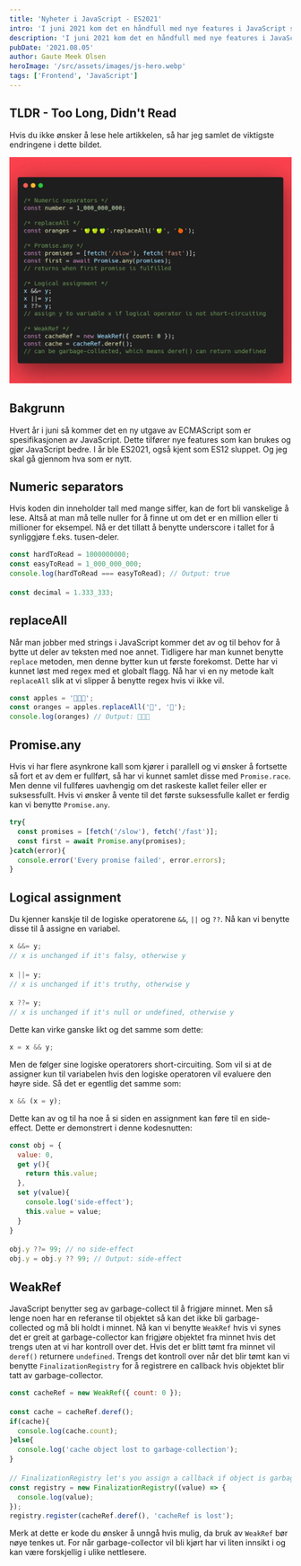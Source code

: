 ```yaml
---
title: 'Nyheter i JavaScript - ES2021'
intro: 'I juni 2021 kom det en håndfull med nye features i JavaScript språket.'
description: 'I juni 2021 kom det en håndfull med nye features i JavaScript språket. Les mer om dem her >>'
pubDate: '2021.08.05'
author: Gaute Meek Olsen
heroImage: '/src/assets/images/js-hero.webp'
tags: ['Frontend', 'JavaScript']
---
```


## TLDR - Too Long, Didn't Read

Hvis du ikke ønsker å lese hele artikkelen, så har jeg samlet de viktigste endringene i dette bildet.

![Oppsummering av kode](../../assets/images/nyheter-i-javascript-es2021.webp)

## Bakgrunn

Hvert år i juni så kommer det en ny utgave av ECMAScript som er spesifikasjonen av JavaScript. Dette tilfører nye features som kan brukes og gjør JavaScript bedre. I år ble ES2021, også kjent som ES12 sluppet. Og jeg skal gå gjennom hva som er nytt.

## Numeric separators

Hvis koden din inneholder tall med mange siffer, kan de fort bli vanskelige å lese. Altså at man må telle nuller for å finne ut om det er en million eller ti millioner for eksempel. Nå er det tillatt å benytte underscore i tallet for å synliggjøre f.eks. tusen-deler.

```js
const hardToRead = 1000000000;
const easyToRead = 1_000_000_000;
console.log(hardToRead === easyToRead); // Output: true

const decimal = 1.333_333;
```

## replaceAll

Når man jobber med strings i JavaScript kommer det av og til behov for å bytte ut deler av teksten med noe annet. Tidligere har man kunnet benytte `replace` metoden, men denne bytter kun ut første forekomst. Dette har vi kunnet løst med regex med et globalt flagg. Nå har vi en ny metode kalt `replaceAll` slik at vi slipper å benytte regex hvis vi ikke vil.

```js
const apples = '🍏🍏🍏';
const oranges = apples.replaceAll('🍏', '🍊');
console.log(oranges) // Output: 🍊🍊🍊
```

## Promise.any

Hvis vi har flere asynkrone kall som kjører i parallell og vi ønsker å fortsette så fort et av dem er fullført, så har vi kunnet samlet disse med `Promise.race`. Men denne vil fullføres uavhengig om det raskeste kallet feiler eller er suksessfullt. Hvis vi ønsker å vente til det første suksessfulle kallet er ferdig kan vi benytte `Promise.any`.

```js
try{
  const promises = [fetch('/slow'), fetch('/fast')];
  const first = await Promise.any(promises);
}catch(error){
  console.error('Every promise failed', error.errors);
}
```

## Logical assignment

Du kjenner kanskje til de logiske operatorene `&&`, `||` og `??`. Nå kan vi benytte disse til å assigne en variabel. 

```js
x &&= y; 
// x is unchanged if it's falsy, otherwise y

x ||= y;
// x is unchanged if it's truthy, otherwise y

x ??= y;
// x is unchanged if it's null or undefined, otherwise y
```

Dette kan virke ganske likt og det samme som dette:

```js
x = x && y;
```

Men de følger sine logiske operatorers short-circuiting. Som vil si at de assigner kun til variabelen hvis den logiske operatoren vil evaluere den høyre side. Så det er egentlig det samme som:

```js
x && (x = y);
```

Dette kan av og til ha noe å si siden en assignment kan føre til en side-effect. Dette er demonstrert i denne kodesnutten:

```js
const obj = {
  value: 0,
  get y(){
    return this.value;
  },
  set y(value){
    console.log('side-effect');
    this.value = value;
  }
}

obj.y ??= 99; // no side-effect
obj.y = obj.y ?? 99; // Output: side-effect
```

## WeakRef

JavaScript benytter seg av garbage-collect til å frigjøre minnet. Men så lenge noen har en referanse til objektet så kan det ikke bli garbage-collected og må bli holdt i minnet. Nå kan vi benytte `WeakRef` hvis vi synes det er greit at garbage-collector kan frigjøre objektet fra minnet hvis det trengs uten at vi har kontroll over det. Hvis det er blitt tømt fra minnet vil `deref()` returnere `undefined`. Trengs det kontroll over når det blir tømt kan vi benytte `FinalizationRegistry` for å registrere en callback hvis objektet blir tatt av garbage-collector.

```js
const cacheRef = new WeakRef({ count: 0 });

const cache = cacheRef.deref();
if(cache){
  console.log(cache.count);
}else{
  console.log('cache object lost to garbage-collection');
}

// FinalizationRegistry let's you assign a callback if object is garbage-collected
const registry = new FinalizationRegistry((value) => {
  console.log(value);
});
registry.register(cacheRef.deref(), 'cacheRef is lost');
```

Merk at dette er kode du ønsker å unngå hvis mulig, da bruk av `WeakRef` bør nøye tenkes ut. For når garbage-collector vil bli kjørt har vi liten innsikt i og kan være forskjellig i ulike nettlesere.
